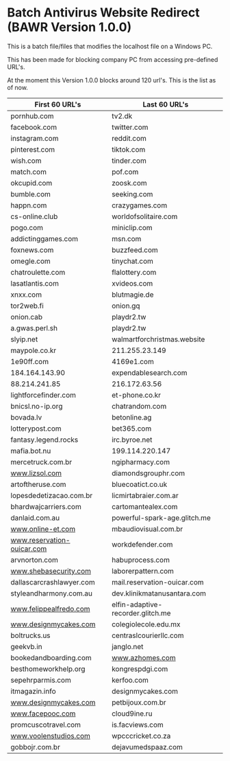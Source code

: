 # Batch Antivirus Website Redirect (BAWR Version 1.0.0)
This is a batch file/files that modifies the localhost file on a Windows PC.

This has been made for blocking company PC from accessing pre-defined URL's.

At the moment this Version 1.0.0 blocks around 120 url's.
This is the list as of now.

First 60 URL's | Last 60 URL's
------------ | -------------
pornhub.com | tv2.dk
facebook.com | twitter.com
instagram.com | reddit.com
pinterest.com | tiktok.com
wish.com | tinder.com
match.com | pof.com
okcupid.com | zoosk.com
bumble.com | seeking.com
happn.com | crazygames.com
cs-online.club | worldofsolitaire.com
pogo.com | miniclip.com
addictinggames.com | msn.com
foxnews.com | buzzfeed.com
omegle.com | tinychat.com
chatroulette.com | flalottery.com
lasatlantis.com | xvideos.com
xnxx.com | blutmagie.de
tor2web.fi | onion.gq
onion.cab | playdr2.tw
a.gwas.perl.sh | playdr2.tw
slyip.net | walmartforchristmas.website
maypole.co.kr | 211.255.23.149
1e90ff.com | 4169e1.com
184.164.143.90 | expendablesearch.com
88.214.241.85 | 216.172.63.56
lightforcefinder.com | et-phone.co.kr
bnicsl.no-ip.org | chatrandom.com
bovada.lv | betonline.ag
lotterypost.com | bet365.com
fantasy.legend.rocks | irc.byroe.net
mafia.bot.nu | 199.114.220.147
mercetruck.com.br | ngipharmacy.com
www.lizsol.com | diamondsgrouphr.com
artoftheruse.com | bluecoatict.co.uk
lopesdedetizacao.com.br | licmirtabraier.com.ar
bhardwajcarriers.com | cartomantealex.com
danlaid.com.au | powerful-spark-age.glitch.me
www.online-et.com | mbaudiovisual.com.br
www.reservation-ouicar.com | workdefender.com
arvnorton.com | habuprocess.com
www.shebasecurity.com | laborerpattern.com
dallascarcrashlawyer.com | mail.reservation-ouicar.com
styleandharmony.com.au | dev.klinikmatanusantara.com
www.felippealfredo.com | elfin-adaptive-recorder.glitch.me
www.designmycakes.com | colegiolecole.edu.mx
boltrucks.us | centraslcourierllc.com
geekvb.in | janglo.net
bookedandboarding.com | www.azhomes.com
besthomeworkhelp.org | kongrespdgi.com
sepehrparmis.com | kerfoo.com
itmagazin.info | designmycakes.com
www.designmycakes.com | petbijoux.com.br
www.facepooc.com | cloud9ine.ru
promcuscotravel.com | is.facviews.com
www.voolenstudios.com | wpcccricket.co.za
gobbojr.com.br | dejavumedspaaz.com
